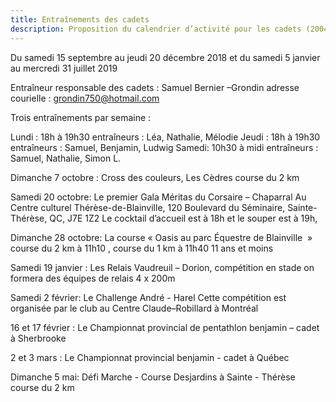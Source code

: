 ```yaml
---
title: Entraînements des cadets
description: Proposition du calendrier d’activité pour les cadets (2004–2005).
---
```



Du samedi 15 septembre au jeudi 20 décembre 2018 et du samedi 5 janvier au mercredi 31 juillet 2019

Entraîneur responsable des cadets : Samuel Bernier –Grondin 
 adresse courielle : grondin750@hotmail.com

Trois entraînements par semaine : 

Lundi : 18h à 19h30 entraîneurs : Léa, Nathalie, Mélodie 
Jeudi : 18h à 19h30 entraîneurs : Samuel, Benjamin, Ludwig
Samedi: 10h30 à midi entraîneurs : Samuel, Nathalie, Simon L.

Dimanche 7 octobre : Cross des couleurs, Les Cèdres course du 2 km

Samedi 20 octobre: Le premier Gala Méritas du Corsaire – Chaparral 
Au Centre culturel Thérèse-de-Blainville, 120 Boulevard du Séminaire, Sainte-Thérèse, QC, J7E 1Z2
 Le cocktail d’accueil est à 18h et le souper est à 19h, 

Dimanche 28 octobre: La course « Oasis au parc Équestre de Blainville  » 
 course du 2 km à 11h10 , course du 1 km à 11h40 11 ans et moins


Samedi 19 janvier : Les Relais Vaudreuil – Dorion, compétition en stade 
 on formera des équipes de relais 4 x 200m

Samedi 2 février: Le Challenge André - Harel
 Cette compétition est organisée par le club au Centre Claude–Robillard à Montréal

16 et 17 février : Le Championnat provincial de pentathlon 
 benjamin – cadet à Sherbrooke

2 et 3 mars : Le Championnat provincial benjamin - cadet à Québec 

Dimanche 5 mai: Défi Marche - Course Desjardins à Sainte - Thérèse 
 course du 2 km 

